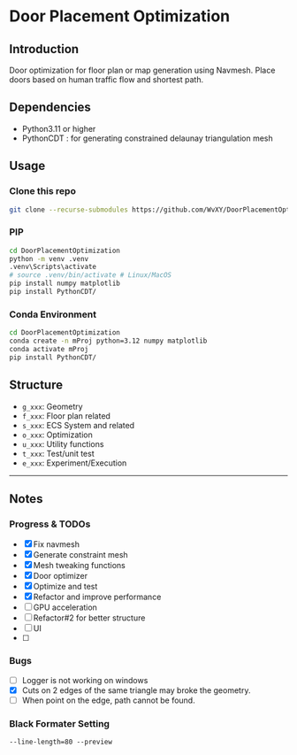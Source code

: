 # Door Placement Optimization

## Introduction

Door optimization for floor plan or map generation using Navmesh.
Place doors based on human traffic flow and shortest path.

## Dependencies

- Python3.11 or higher
- PythonCDT : for generating constrained delaunay triangulation mesh

## Usage

### Clone this repo

```bash
git clone --recurse-submodules https://github.com/WvXY/DoorPlacementOptimization.git
```

### PIP

```bash
cd DoorPlacementOptimization
python -m venv .venv
.venv\Scripts\activate 
# source .venv/bin/activate # Linux/MacOS
pip install numpy matplotlib
pip install PythonCDT/
```

### Conda Environment

```bash
cd DoorPlacementOptimization
conda create -n mProj python=3.12 numpy matplotlib
conda activate mProj 
pip install PythonCDT/
```

## Structure

- `g_xxx`: Geometry
- `f_xxx`: Floor plan related
- `s_xxx`: ECS System and related
- `o_xxx`: Optimization
- `u_xxx`: Utility functions
- `t_xxx`: Test/unit test
- `e_xxx`: Experiment/Execution

--------
## Notes

### Progress & TODOs

- [X] Fix navmesh
- [X] Generate constraint mesh
- [X] Mesh tweaking functions
- [X] Door optimizer
- [X] Optimize and test
- [X] Refactor and improve performance
- [ ] GPU acceleration
- [ ] Refactor#2 for better structure
- [ ] UI
- [ ] 

### Bugs

- [ ] Logger is not working on windows
- [X] Cuts on 2 edges of the same triangle may broke the geometry.
- [ ] When point on the edge, path cannot be found.

### Black Formater Setting

```--line-length=80 --preview```